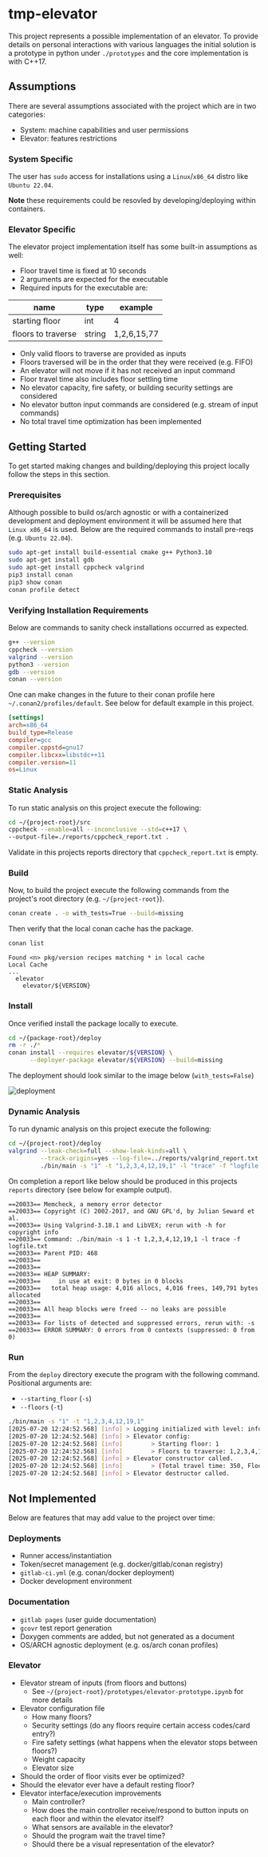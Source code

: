 # tmp-elevator
This project represents a possible implementation of an elevator. To provide 
details on personal interactions with various languages the initial solution 
is a prototype in python under `./prototypes` and the core implementation 
is with C++17.

## Assumptions
There are several assumptions associated with the project which are in two 
categories:

- System: machine capabilities and user permissions
- Elevator: features restrictions

### System Specific
The user has `sudo` access for installations using a `Linux`/`x86_64` distro 
like `Ubuntu 22.04`.

**Note** these requirements could be resovled by developing/deploying within 
containers.

### Elevator Specific
The elevator project implementation itself has some built-in assumptions as well:

- Floor travel time is fixed at 10 seconds
- 2 arguments are expected for the executable
- Required inputs for the executable are:

| name | type | example |
| --- | --- | --- |
| starting floor | int | 4 |
| floors to traverse | string | 1,2,6,15,77 |

- Only valid floors to traverse are provided as inputs
- Floors traversed will be in the order that they were received (e.g. FIFO)
- An elevator will not move if it has not received an input command
- Floor travel time also includes floor settling time
- No elevator capacity, fire safety, or building security settings are considered
- No elevator button input commands are considered (e.g. stream of input commands)
- No total travel time optimization has been implemented

## Getting Started
To get started making changes and building/deploying this project locally follow the steps in this section.

### Prerequisites
Although possible to build os/arch agnostic or with a containerized development
and deployment environment it will be assumed here that `Linux x86_64` is used.
Below are the required commands to install pre-reqs (e.g. `Ubuntu 22.04`).

```bash
sudo apt-get install build-essential cmake g++ Python3.10
sudo apt-get install gdb
sudo apt-get install cppcheck valgrind
pip3 install conan
pip3 show conan
conan profile detect
```

### Verifying Installation Requirements
Below are commands to sanity check installations occurred as expected.

```bash
g++ --version
cppcheck --version
valgrind --version
python3 --version
gdb --version
conan --version
```

One can make changes in the future to their conan profile here 
`~/.conan2/profiles/default`. See below for default example in this project.

```ini
[settings]
arch=x86_64
build_type=Release
compiler=gcc
compiler.cppstd=gnu17
compiler.libcxx=libstdc++11
compiler.version=11
os=Linux
```

### Static Analysis
To run static analysis on this project execute the following:

```bash
cd ~/{project-root}/src
cppcheck --enable=all --inconclusive --std=c++17 \
--output-file=./reports/cppcheck_report.txt .
```

Validate in this projects reports directory that `cppcheck_report.txt` is empty.

### Build
Now, to build the project execute the following commands from the project's 
root directory (e.g. `~/{project-root}`).

```bash
conan create . -o with_tests=True --build=missing
```

Then verify that the local conan cache has the package.

```bash
conan list
```

```log
Found <n> pkg/version recipes matching * in local cache
Local Cache
...
  elevator
    elevator/${VERSION}
```

### Install
Once verified install the package locally to execute.

```bash
cd ~/{package-root}/deploy 
rm -r ./*
conan install --requires elevator/${VERSION} \
      --deployer-package elevator/${VERSION} --build=missing
```

The deployment should look similar to the image below (`with_tests=False`)

![deployment](./files/images/deployment-example.jpg)

### Dynamic Analysis
To run dynamic analysis on this project execute the following:

```bash
cd ~/{project-root}/deploy
valgrind --leak-check=full --show-leak-kinds=all \
         --track-origins=yes --log-file=../reports/valgrind_report.txt \
         ./bin/main -s "1" -t "1,2,3,4,12,19,1" -l "trace" -f "logfile.txt"
```

On completion a report like below should be produced in this projects 
`reports` directory (see below for example output).

```log
==20033== Memcheck, a memory error detector
==20033== Copyright (C) 2002-2017, and GNU GPL'd, by Julian Seward et al.
==20033== Using Valgrind-3.18.1 and LibVEX; rerun with -h for copyright info
==20033== Command: ./bin/main -s 1 -t 1,2,3,4,12,19,1 -l trace -f logfile.txt
==20033== Parent PID: 468
==20033== 
==20033== 
==20033== HEAP SUMMARY:
==20033==     in use at exit: 0 bytes in 0 blocks
==20033==   total heap usage: 4,016 allocs, 4,016 frees, 149,791 bytes allocated
==20033== 
==20033== All heap blocks were freed -- no leaks are possible
==20033== 
==20033== For lists of detected and suppressed errors, rerun with: -s
==20033== ERROR SUMMARY: 0 errors from 0 contexts (suppressed: 0 from 0)
```

### Run
From the `deploy` directory execute the program with the following command. 
Positional arguments are:

  - `--starting_floor` (`-s`)
  - `--floors` (`-t`)

```bash
./bin/main -s "1" -t "1,2,3,4,12,19,1"
[2025-07-20 12:24:52.568] [info] > Logging initialized with level: info
[2025-07-20 12:24:52.568] [info] > Elevator config:
[2025-07-20 12:24:52.568] [info]        > Starting floor: 1
[2025-07-20 12:24:52.568] [info]        > Floors to traverse: 1,2,3,4,12,19,1
[2025-07-20 12:24:52.568] [info] > Elevator constructor called.
[2025-07-20 12:24:52.568] [info]        > (Total travel time: 350, Floors traversed: 1, 1, 2, 3, 4, 12, 19, 1)
[2025-07-20 12:24:52.568] [info] > Elevator destructor called.
```

## Not Implemented
Below are features that may add value to the project over time:

### Deployments
- Runner access/instantiation
- Token/secret management (e.g. docker/gitlab/conan registry)
- `gitlab-ci.yml` (e.g. conan/docker deployment)
- Docker development environment

### Documentation
- `gitlab pages` (user guide documentation)
- `gcovr` test report generation 
- Doxygen comments are added, but not generated as a document
- OS/ARCH agnostic deployment (e.g. os/arch conan profiles)

### Elevator 
- Elevator stream of inputs (from floors and buttons)
    - See `~/{project-root}/prototypes/elevator-prototype.ipynb` 
      for more details
- Elevator configuration file
    - How many floors?
    - Security settings (do any floors require certain access codes/card entry?)
    - Fire safety settings (what happens when the elevator stops between floors?)
    - Weight capacity
    - Elevator size
- Should the order of floor visits ever be optimized?
- Should the elevator ever have a default resting floor?
- Elevator interface/execution improvements 
    - Main controller?
    - How does the main controller receive/respond to button inputs on each 
      floor and within the elevator itself?
    - What sensors are available in the elevator?
    - Should the program wait the travel time?
    - Should there be a visual representation of the elevator?
